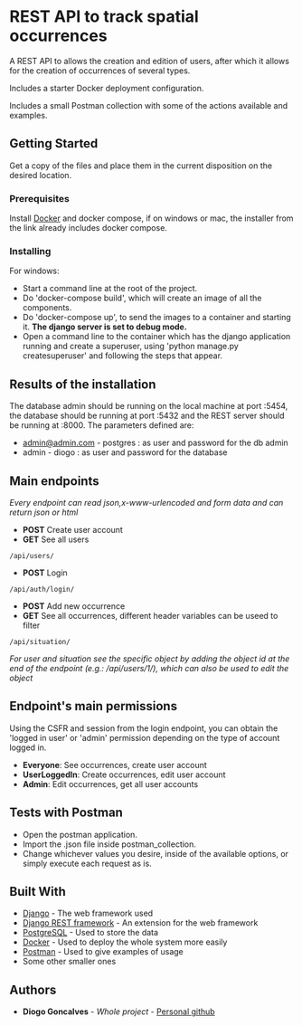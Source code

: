 # REST API to track spatial occurrences

A REST API to allows the creation and edition of users, after which it allows for the creation of occurrences of several types.

Includes a starter Docker deployment configuration.

Includes a small Postman collection with some of the actions available and examples.

## Getting Started

Get a copy of the files and place them in the current disposition on the desired location.

### Prerequisites

Install [Docker](https://www.docker.com/products/docker-desktop) and docker compose, if on windows or mac, the installer from the link already includes docker compose.


### Installing

For windows: 
* Start a command line at the root of the project.
* Do 'docker-compose build', which will create an image of all the components.
* Do 'docker-compose up', to send the images to a container and starting it. **The django server is set to debug mode.**
* Open a command line to the container which has the django application running and create a superuser, using 'python manage.py createsuperuser' and following the steps that appear.



## Results of the installation

The database admin should be running on the local machine at port :5454, the database should be running at port :5432 and the REST server should be running at :8000.
The parameters defined are:
* admin@admin.com - postgres : as user and password for the db admin
* admin - diogo : as user and password for the database


## Main endpoints
*Every endpoint can read json,x-www-urlencoded and form data and can return json or html*

* **POST** Create user account 
* **GET** See all users
```
/api/users/
```
* **POST** Login
```
/api/auth/login/
```
* **POST** Add new occurrence
* **GET** See all occurrences, different header variables can be useed to filter
```
/api/situation/
```
*For user and situation see the specific object by adding the object id at the end of the endpoint (e.g.: /api/users/1/), which can also be used to edit the object*

## Endpoint's main permissions

Using the CSFR and session from the login endpoint, you can obtain the 'logged in user' or 'admin' permission depending on the type of account logged in.

* **Everyone**: See occurrences, create user account
* **UserLoggedIn**: Create occurrences, edit user account
* **Admin**: Edit occurrences, get all user accounts

## Tests with Postman

* Open the postman application.
* Import the .json file inside postman_collection.
* Change whichever values you desire, inside of the available options, or simply execute each request as is.




## Built With

* [Django](https://www.djangoproject.com/) - The web framework used
* [Django REST framework](https://www.django-rest-framework.org/) - An extension for the web framework
* [PostgreSQL](https://www.postgresql.org/) - Used to store the data
* [Docker](https://www.docker.com/) - Used to deploy the whole system more easily
* [Postman](https://www.postman.com/) - Used to give examples of usage
* Some other smaller ones 



## Authors

* **Diogo Goncalves** - *Whole project* - [Personal github](https://github.com/DGoncalves123)


